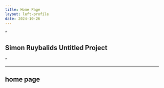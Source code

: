 ```yaml
---
title: Home Page
layout: left-profile
date: 2024-10-26
---
```


^
## Simon Ruybalids Untitled Project
^


---
home page
---
